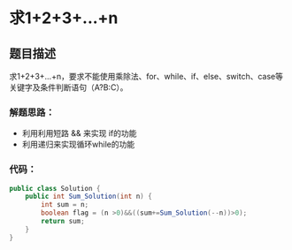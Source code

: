 # 求1+2+3+...+n

## 题目描述
求1+2+3+...+n，要求不能使用乘除法、for、while、if、else、switch、case等关键字及条件判断语句（A?B:C）。

### 解题思路：
+ 利用利用短路 && 来实现 if的功能
+ 利用递归来实现循环while的功能


### 代码：


```java
public class Solution {
    public int Sum_Solution(int n) {
        int sum = n;
        boolean flag = (n >0)&&((sum+=Sum_Solution(--n))>0);
        return sum;
    }
}

```